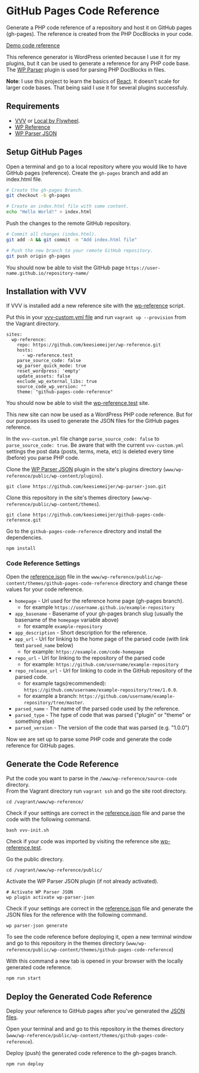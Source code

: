 # GitHub Pages Code Reference

Generate a PHP code reference of a repository and host it on GitHub pages (gh-pages). The reference is created from the PHP DocBlocks in your code.

[Demo code reference](https://keesiemeijer.github.io/related-posts-by-taxonomy/)

This reference generator is WordPress oriented because I use it for my plugins, but it can be used to generate a reference for any PHP code base. The [WP Parser](https://github.com/WordPress/phpdoc-parser) plugin is used for parsing PHP DocBlocks in files.

**Note**: I use this project to learn the basics of [React](https://reactjs.org/). It doesn't scale for larger code bases. That being said I use it for several plugins successfuly.

## Requirements
* [VVV](https://github.com/Varying-Vagrant-Vagrants/VVV) or [Local by Flywheel](https://local.getflywheel.com/).
* [WP Reference](https://github.com/keesiemeijer/wp-reference)
* [WP Parser JSON](https://github.com/keesiemeijer/wp-parser-json)

## Setup GitHub Pages
Open a terminal and go to a local repository where you would like to have GitHub pages (reference). Create the `gh-pages` branch and add an index.html file.
```bash
# Create the gh-pages Branch.
git checkout -b gh-pages

# Create an index.html file with some content.
echo "Hello World!" > index.html
```

Push the changes to the remote GitHub repository.
```bash
# Commit all changes (index.html).
git add -A && git commit -m "Add index.html file"

# Push the new branch to your remote GitHub repository.
git push origin gh-pages
```

You should now be able to visit the GitHub page `https://user-name.github.io/repository-name/`

## Installation with VVV

If VVV is installed add a new reference site with the [wp-reference](https://github.com/keesiemeijer/wp-reference) script.

Put this in your [vvv-custom.yml file](https://varyingvagrantvagrants.org/docs/en-US/adding-a-new-site/) and run `vagrant up --provision` from the Vagrant directory.

```
sites:
  wp-reference:
    repo: https://github.com/keesiemeijer/wp-reference.git
    hosts:
      - wp-reference.test
    parse_source_code: false
    wp_parser_quick_mode: true
    reset_wordpress: 'empty'
    update_assets: false
    exclude_wp_external_libs: true
    source_code_wp_version: ""
    theme: "github-pages-code-reference"
```

You should now be able to visit the [wp-reference.test](http://wp-reference.test) site. 

This new site can now be used as a WordPress PHP code reference. But for our purposes its used to generate the JSON files for the GitHub pages reference.

In the `vvv-custom.yml` file change `parse_source_code: false` to `parse_source_code: true`. Be aware that with the current `vvv-custom.yml` settings the post data (posts, terms, meta, etc) is deleted every time (before) you parse PHP code.

Clone the [WP Parser JSON](https://github.com/keesiemeijer/wp-parser-json) plugin in the site's plugins directory (`www/wp-reference/public/wp-content/plugins`).
```
git clone https://github.com/keesiemeijer/wp-parser-json.git
```

Clone this repository in the site's themes directory (`www/wp-reference/public/wp-content/themes`).
```
git clone https://github.com/keesiemeijer/github-pages-code-reference.git
```

Go to the `github-pages-code-reference` directory and install the dependencies.
```
npm install
```

### Code Reference Settings
Open the [reference.json](https://github.com/keesiemeijer/github-pages-code-reference/blob/master/reference.json) file in the `www/wp-reference/public/wp-content/themes/github-pages-code-reference` directory and change these values for your code reference.

* `homepage` - Url used for the reference home page (gh-pages branch).
  * for example `https://username.github.io/example-repository`
* `app_basename` - Basename of your gh-pages branch slug (usually the basename of the `homepage` variable above)
  * for example `example-repository`
* `app_description` - Short description for the reference.
* `app_url` - Url for linking to the home page of the parsed code (with link text `parsed_name` below)
  * for example: `https://example.com/code-homepage`
* `repo_url` - Url for linking to the repository of the parsed code
  * for example: `https://github.com/username/example-repository`
* `repo_release_url` - Url for linking to code in the GitHub repository of the parsed code.
  * for example tags(recommended): `https://github.com/username/example-repository/tree/1.0.0`.
  * for example a branch: `https://github.com/username/example-repository/tree/master`.
* `parsed_name` - The name of the parsed code used by the reference.
* `parsed_type` - The type of code that was parsed ("plugin" or "theme" or something else)
* `parsed_version` - The version of the code that was parsed (e.g. "1.0.0")

Now we are set up to parse some PHP code and generate the code reference for GitHub pages.

## Generate the Code Reference
Put the code you want to parse in the `/www/wp-reference/source-code` directory.  
From the Vagrant directory run `vagrant ssh` and go the site root directory.
```
cd /vagrant/www/wp-reference/
```

Check if your settings are correct in the [reference.json](#code-reference-settings) file and parse the code with the following command.
```
bash vvv-init.sh
```

Check if your code was imported by visiting the reference site [wp-reference.test](http://wp-reference.test).

Go the public directory.
```
cd /vagrant/www/wp-reference/public/
```

Activate the WP Parser JSON plugin (if not already activated).
```
# Activate WP Parser JSON
wp plugin activate wp-parser-json
```

Check if your settings are correct in the [reference.json](#code-reference-settings) file and generate the JSON files for the reference with the following command.
```
wp parser-json generate
```
To see the code reference before deploying it, open a new terminal window and go to this repository in the themes directory (`www/wp-reference/public/wp-content/themes/github-pages-code-reference`)

With this command a new tab is opened in your browser with the locally generated code reference.
```
npm run start
```

## Deploy the Generated Code Reference
Deploy your reference to GitHub pages after you've generated the [JSON files](#generate-the-code-reference). 

Open your terminal and and go to this repository in the themes directory (`www/wp-reference/public/wp-content/themes/github-pages-code-reference`).

Deploy (push) the generated code reference to the gh-pages branch.
```
npm run deploy
```
